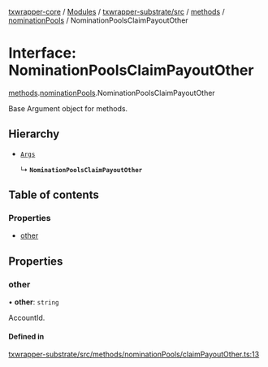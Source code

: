 [txwrapper-core](../README.md) / [Modules](../modules.md) / [txwrapper-substrate/src](../modules/txwrapper_substrate_src.md) / [methods](../modules/txwrapper_substrate_src.methods.md) / [nominationPools](../modules/txwrapper_substrate_src.methods.nominationPools.md) / NominationPoolsClaimPayoutOther

# Interface: NominationPoolsClaimPayoutOther

[methods](../modules/txwrapper_substrate_src.methods.md).[nominationPools](../modules/txwrapper_substrate_src.methods.nominationPools.md).NominationPoolsClaimPayoutOther

Base Argument object for methods.

## Hierarchy

- [`Args`](../modules/txwrapper_core_src.md#args)

  ↳ **`NominationPoolsClaimPayoutOther`**

## Table of contents

### Properties

- [other](txwrapper_substrate_src.methods.nominationPools.NominationPoolsClaimPayoutOther.md#other)

## Properties

### other

• **other**: `string`

AccountId.

#### Defined in

[txwrapper-substrate/src/methods/nominationPools/claimPayoutOther.ts:13](https://github.com/paritytech/txwrapper-core/blob/fe8eeb2/packages/txwrapper-substrate/src/methods/nominationPools/claimPayoutOther.ts#L13)
